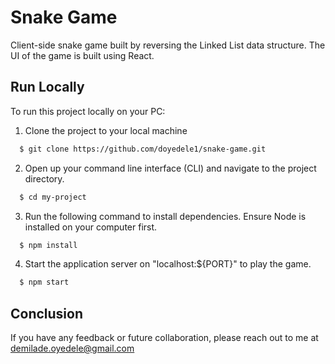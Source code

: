 # Snake Game

Client-side snake game built by reversing the Linked List data structure. The UI of the game is built using React.


## Run Locally

To run this project locally on your PC:

1. Clone the project to your local machine 
```bash
  $ git clone https://github.com/doyedele1/snake-game.git
```

2. Open up your command line interface (CLI) and navigate to the project directory.
```bash
  $ cd my-project
```
    

3. Run the following command to install dependencies. Ensure Node is installed on your computer first.
```bash
  $ npm install
```

4. Start the application server on "localhost:${PORT}" to play the game.
```bash
  $ npm start
```

  
## Conclusion

If you have any feedback or future collaboration, please reach out to me at demilade.oyedele@gmail.com

